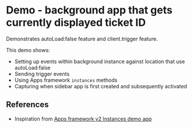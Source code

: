 # Demo - background app that gets currently displayed ticket ID

Demonstrates autoLoad:false feature and client.trigger feature.

This demo shows:  
* Setting up events within background instance against location that use autoLoad:false
* Sending trigger events
* Using Apps framework `instances` methods
* Capturing when sidebar app is first created and subsequently activated

## References
* Inspiration from [Apps framework v2 Instances demo app](https://github.com/zendesk/demo_apps/tree/master/v2/support/instances_sample_app)
